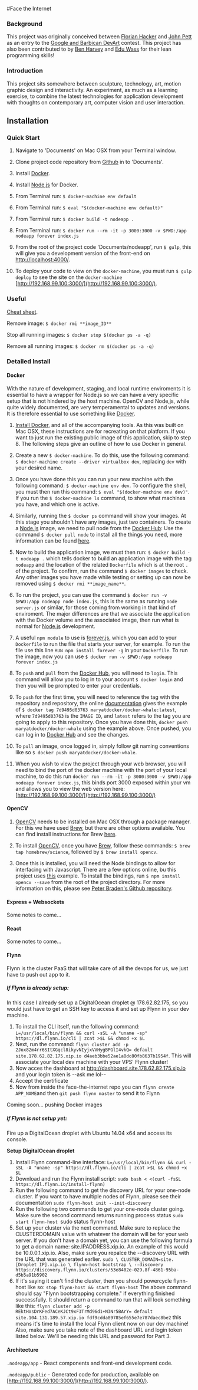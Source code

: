 #Face the Internet

### Background

This project was originally conceived between [Florian Hacker](http://cargocollective.com/florianhacker) and [John Pett](http://johnpett.com) as an entry to the [Google and Barbican DevArt](https://devart.withgoogle.com/) contest. This project has also been contributed to by [Ben Harvey](https://github.com/gomako) and [Edu Wass](https://github.com/eduwass) for their lean programming skills!

### Introduction

This project sits somewhere between sculpture, technology, art, motion graphic design and interactivity. An experiment, as much as a learning exercise, to combine the latest technologies for application development with thoughts on contemporary art, computer vision and user interaction.

## Installation

### Quick Start

1. Navigate to 'Documents' on Mac OSX from your Terminal window.

2. Clone project code repository from [Github](https://github.com/JohnPett/Face-the-Internet) in to 'Documents'.

3. Install [Docker](http://docs.docker.com/engine/installation/mac/).

4. Install [Node.js](https://hub.docker.com/_/node/) for Docker.

5. From Terminal run: `$ docker-machine env default`
 
6. From Terminal run: `$ eval "$(docker-machine env default)"`

7. From Terminal run: `$ docker build -t nodeapp .`

8. From Terminal run: `$ docker run --rm -it -p 3000:3000 -v $PWD:/app nodeapp forever index.js`

9. From the root of the project code 'Documents/nodeapp', run `$ gulp`, this will give you a development version of the front-end on [http://localhost:4000/](http://localhost:4000/).

10. To deploy your code to view on the `docker-machine`, you must run `$ gulp deploy`  to see the site on the `docker-machine` [http://192.168.99.100:3000/](http://192.168.99.100:3000/).

### Useful

[Cheat sheet](https://github.com/wsargent/docker-cheat-sheet).

Remove image:
`$ docker rmi **image_ID**`

Stop all running images:
`$ docker stop $(docker ps -a -q)`

Remove all running images:
`$ docker rm $(docker ps -a -q)`

### Detailed Install

#### Docker

With the nature of development, staging, and local runtime enviroments it is essential to have a wrapper for Node.js so we can have a very specific setup that is not hindered by the host machine. OpenCV and Node,js, while quite widely documented, are very temperamental to updates and versions. It is therefore essential to use something like [Docker](http://docs.docker.com/engine/installation/mac/).

1. [Install Docker](http://docs.docker.com/engine/installation/mac/), and all of the accompanying tools. As this was built on Mac OSX, these instructions are for recreating on that platform. If you want to just run the existing public image of this application, skip to step 8. The following steps give an outline of how to use Docker in general.

2. Create a new `$ docker-machine`. To do this, use the following command: `$ docker-machine create --driver virtualbox dev`, replacing `dev` with your desired name.

3. Once you have done this you can run your new machine with the following command: `$ docker-machine env dev`. To configure the shell, you must then run this command: `$ eval "$(docker-machine env dev)"`. If you run the `$ docker-machine ls` command, to show what machines you have, and which one is active.

4. Similarly, running the `$ docker ps` command will show your images. At this stage you shouldn't have any images, just two containers. To create a [Node.js](https://nodejs.org/en/) image, we need to pull node from the [Docker Hub](https://hub.docker.com/): Use the command `$ docker pull node` to install all the things you need, more information can be found [here](https://hub.docker.com/_/node/).

5. Now to build the application image, we must then run: `$ docker build -t nodeapp .` which tells docker to build an application image with the tag `nodeapp` and the location of the related `Dockerfile` which is at the root `.` of the project. To confirm, run the command `$ docker images` to check. Any other images you have made while testing or setting up can now be removed using `$ docker rmi **image_name**`.

6. To run the project, you can use the command `$ docker run -v $PWD:/app nodeapp node index.js`, this is the same as running `node server.js` or similar, for those coming from working in that kind of enviroment. The major differences are that we associate the application with the Docker volume and the associated image, then run what is normal for [Node.js](https://nodejs.org/en/) development.

7. A useful `npm module` to use is [forever.js](https://github.com/foreverjs/forever), which you can add to your `Dockerfile` to run the file that starts your server, for example. To run the file use this line `RUN npm install forever -g` in your `Dockerfile`. To run the image, now you can use `$ docker run -v $PWD:/app nodeapp forever index.js`

8. To `push` and `pull` from the [Docker Hub](https://hub.docker.com/), you will need to `login`. This command will allow you to log in to your account `$ docker login` and then you will be prompted to enter your credentials.

9. To `push` for the first time, you will need to reference the tag with the repository and repository, the online [documentation](https://docs.docker.com/mac/step_six/) gives the example of `$ docker tag 7d9495d03763 maryatdocker/docker-whale:latest`, where `7d9495d03763` is the `IMAGE ID`, and `latest` refers to the tag you are going to apply to this repository. Once you have done this, `docker push maryatdocker/docker-whale` using the example above. Once pushed, you can log in to [Docker Hub](https://hub.docker.com/) and see the changes.

11. To `pull` an image, once logged in, simply follow git naming conventions like so `$ docker push maryatdocker/docker-whale`.

12. When you wish to view the project through your web browser, you will need to bind the port of the docker machine with the port of your local machine, to do this run `docker run --rm -it -p 3000:3000 -v $PWD:/app nodeapp forever index.js`, this binds port 3000 exposed within your vm and allows you to view the web version here: [http://192.168.99.100:3000/](http://192.168.99.100:3000/)

#### OpenCV

1. [OpenCV](http://opencv.org/) needs to be installed on Mac OSX through a package manager. For this we have used [Brew](http://brew.sh/), but there are other options available. You can find install instructions for Brew [here](http://brew.sh/).

2. To install [OpenCV](http://opencv.org/), once you have [Brew](http://brew.sh/), follow these commands: `$ brew tap homebrew/science`, followed by `$ brew install opencv`.

3. Once this is installed, you will need the Node bindings to allow for interfacing with Javascript. There are a few options online, bu this project uses [this](https://www.npmjs.com/package/opencv) example. To install the bindings, run `$ npm install opencv --save` from the root of the project directory. For more information on this, please see [Peter Braden's Github repository](https://github.com/peterbraden/node-opencv).

#### Express + Websockets

Some notes to come...

#### React

Some notes to come...

#### Flynn

Flynn is the cluster PaaS that will take care of all the devops for us, we just have to push out app to it.

##### If Flynn is already setup:

In this case I already set up a DigitalOcean droplet @ 178.62.82.175,
so you would just have to get an SSH key to access it and set up Flynn in your dev machine.

1. To install the CLI itself, run the following command:
`L=/usr/local/bin/flynn && curl -sSL -A "uname -sp" https://dl.flynn.io/cli | zcat >$L && chmod +x $L`
2. Next, run the command: `flynn cluster add -p 2Jox82m4rr6SItXGqcl8ikyvNIyjxVVHygBPGlI4vkQ= default site.178.62.82.175.xip.io d4aeb3bbe52ae1a8dc80fb8637b1954f`. This will associate your local dev machine with your VPS' Flynn cluster!
2. Now acces the dashboard at http://dashboard.site.178.62.82.175.xip.io and your login token is --ask me lol--
3. Accept the certificate
4. Now from inside the face-the-internet repo you can `flynn create APP_NAME`and then `git push flynn master` to send it to Flynn

Coming soon... pushing Docker images

##### If Flynn is not setup yet:

Fire up a DigitalOcean droplet with Ubuntu 14.04 x64 and access its console.

**Setup DigitalOcean droplet**

1. Install Flynn command-line interface:
`L=/usr/local/bin/flynn && curl -sSL -A "uname -sp" https://dl.flynn.io/cli | zcat >$L && chmod +x $L`
1. Download and run the Flynn install script:
`sudo bash < <(curl -fsSL https://dl.flynn.io/install-flynn)`
1. Run the following command to get the discovery URL for your one-node cluster. If you want to have multiple nodes of Flynn, please see their documentation
`sudo flynn-host init --init-discovery`
1. Run the following two commands to get your one-node cluster going. Make sure the second command returns running process status
`sudo start flynn-host
`sudo status flynn-host
1. Set up your cluster via the next command. Make sure to replace the CLUSTERDOMAIN value with whatever the domain will be for your web server. If you don't have a domain yet, you can use the following formula to get a domain name: site.IPADDRESS.xip.io. An example of this would be 10.0.0.1.xip.io. Also, make sure you repalce the --discovery URL with the URL that was generated earlier.
`sudo \
    CLUSTER_DOMAIN=site.[Droplet IP].xip.io \
    flynn-host bootstrap \
    --discovery https://discovery.flynn.io/clusters/53e8402e-029.8f-4861-95ba-d5b5a91b5902`
1. If it's saying it can't find the cluster, then you should powercycle flynn-host like so:
`stop flynn-host && start flynn-host`
The above command should say "Flynn bootstrapping complete." if everything finished successfully. It should return a command to run that will look something like this:
`flynn cluster add -p REktHVsDrKFed7ACeKJCt9xF3TrMd96d1+N3Nr5BArY= default site.104.131.189.57.xip.io fdf9cdda89785ef655e7e787daec8be2`
this means it's time to install the local Flynn client now on our dev machine! Also, make sure you take note of the dashboard URL and login token listed below. We'll be needing this URL and password for Part 3.


#### Architecture

`.nodeapp/app` - React components and front-end development code.

`.nodeapp/public` - Generated code for production, available on [http://192.168.99.100:3000/](http://192.168.99.100:3000/).